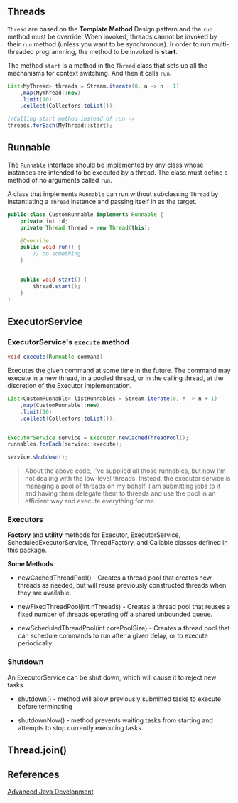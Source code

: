 

## Threads
`Thread` are based on the **Template Method** Design pattern and the `run` method must be override. When invoked, threads cannot be invoked by their `run` method (unless you want to be synchronous). Ir order to run multi-threaded programming, the method to be invoked is **start**.

The method `start` is a method in the `Thread` class that sets up all the mechanisms for context switching. And then it calls `run`.

```java
List<MyThread> threads = Stream.iterate(0, n -> n + 1)
	,map(MyThread::new)
	.limit(10)
	.collect(Collectors.toList());

//Calling start method instead of run -> 
threads.forEach(MyThread::start);
```
## Runnable
The `Runnable` interface should be implemented by any class whose instances are intended to be executed by a thread. The class must define a method of no arguments called `run`.

A class that implements `Runnable` can run without subclassing `Thread` by instantiating a `Thread` instance and passing itself in as the target.

```java
public class CustomRunnable implements Runnable {
	private int id;
	private Thread thread = new Thread(this);

	@Override
	public void run() {
		// do something
	}


	public void start() {
		thread.start();
	}
}
```

## ExecutorService

### ExecutorService's `execute` method
```java
void execute(Runnable command)
```

Executes the given command at some time in the future. The command may execute in a new thread, in a pooled thread, or in the calling thread, at the discretion of the Executor implementation.

```java
List<CustomRunnable> listRunnables = Stream.iterate(0, n -> n + 1)
	,map(CustomRunnable::new)
	.limit(10)
	.collect(Collectors.toList());


ExecutorService service = Executor.newCachedThreadPool();
runnables.forEach(service::execute);

service.shutdown();
```


> About the above code, I've supplied all those runnables, but now I'm not dealing with the low-level threads. Instead, the executor service is managing a pool of threads on my behalf. I am submitting jobs to it and having them delegate them to threads and use the pool in an efficient way and execute everything for me.

### Executors
**Factory** and **utility** methods for Executor, ExecutorService, ScheduledExecutorService, ThreadFactory, and Callable classes defined in this package. 

**Some Methods**
- newCachedThreadPool() - Creates a thread pool that creates new threads as needed, but will reuse previously constructed threads when they are available.

- newFixedThreadPool(int nThreads) - Creates a thread pool that reuses a fixed number of threads operating off a shared unbounded queue.

- 	newScheduledThreadPool(int corePoolSize) - Creates a thread pool that can schedule commands to run after a given delay, or to execute periodically.

### Shutdown 
An ExecutorService can be shut down, which will cause it to reject new tasks.

- shutdown() - method will allow previously submitted tasks to execute before terminating

- shutdownNow() - method prevents waiting tasks from starting and attempts to stop currently executing tasks. 

## Thread.join()

## References
[Advanced Java Development](https://learning.oreilly.com/videos/learning-path-mastering/9781491970812/9781491970812-video256559)
